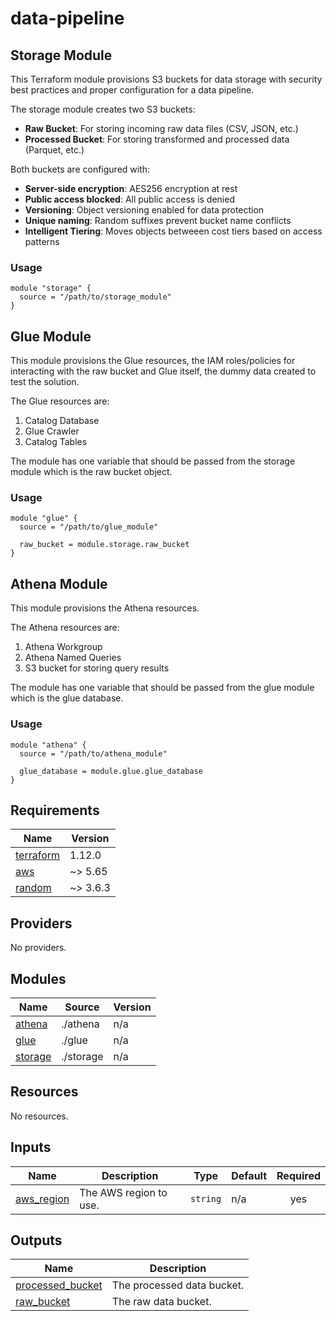# data-pipeline

## Storage Module

This Terraform module provisions S3 buckets for data storage with security best
practices and proper configuration for a data pipeline.

The storage module creates two S3 buckets:

- **Raw Bucket**: For storing incoming raw data files (CSV, JSON, etc.)
- **Processed Bucket**: For storing transformed and processed data (Parquet, etc.)

Both buckets are configured with:

- **Server-side encryption**: AES256 encryption at rest
- **Public access blocked**: All public access is denied
- **Versioning**: Object versioning enabled for data protection
- **Unique naming**: Random suffixes prevent bucket name conflicts
- **Intelligent Tiering**: Moves objects betweeen cost tiers based on access patterns

### Usage

```hcl
module "storage" {
  source = "/path/to/storage_module"
}
```

## Glue Module

This module provisions the Glue resources, the IAM roles/policies for
interacting with the raw bucket and Glue itself, the dummy data created to test
the solution.

The Glue resources are:
1. Catalog Database
1. Glue Crawler
1. Catalog Tables

The module has one variable that should be passed from the storage module which is
the raw bucket object.


### Usage

```hcl
module "glue" {
  source = "/path/to/glue_module"

  raw_bucket = module.storage.raw_bucket
}
```

## Athena Module

This module provisions the Athena resources.

The Athena resources are:
1. Athena Workgroup
1. Athena Named Queries
1. S3 bucket for storing query results

The module has one variable that should be passed from the glue module which is
the glue database.


### Usage

```hcl
module "athena" {
  source = "/path/to/athena_module"

  glue_database = module.glue.glue_database
}
```

<!-- BEGIN_TF_DOCS -->
## Requirements

| Name | Version |
|------|---------|
| <a name="requirement_terraform"></a> [terraform](#requirement\_terraform) | 1.12.0 |
| <a name="requirement_aws"></a> [aws](#requirement\_aws) | ~> 5.65 |
| <a name="requirement_random"></a> [random](#requirement\_random) | ~> 3.6.3 |

## Providers

No providers.

## Modules

| Name | Source | Version |
|------|--------|---------|
| <a name="module_athena"></a> [athena](#module\_athena) | ./athena | n/a |
| <a name="module_glue"></a> [glue](#module\_glue) | ./glue | n/a |
| <a name="module_storage"></a> [storage](#module\_storage) | ./storage | n/a |

## Resources

No resources.

## Inputs

| Name | Description | Type | Default | Required |
|------|-------------|------|---------|:--------:|
| <a name="input_aws_region"></a> [aws\_region](#input\_aws\_region) | The AWS region to use. | `string` | n/a | yes |

## Outputs

| Name | Description |
|------|-------------|
| <a name="output_processed_bucket"></a> [processed\_bucket](#output\_processed\_bucket) | The processed data bucket. |
| <a name="output_raw_bucket"></a> [raw\_bucket](#output\_raw\_bucket) | The raw data bucket. |
<!-- END_TF_DOCS -->
